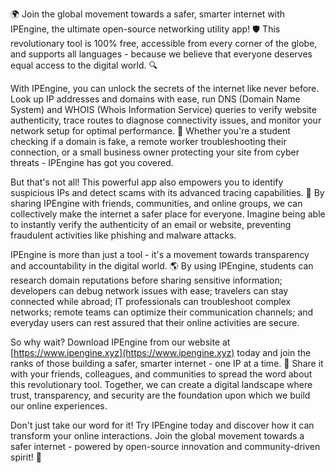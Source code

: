🌍 Join the global movement towards a safer, smarter internet with IPEngine, the ultimate open-source networking utility app! 🛡️ This revolutionary tool is 100% free, accessible from every corner of the globe, and supports all languages - because we believe that everyone deserves equal access to the digital world. 🔍

With IPEngine, you can unlock the secrets of the internet like never before. Look up IP addresses and domains with ease, run DNS (Domain Name System) and WHOIS (Whois Information Service) queries to verify website authenticity, trace routes to diagnose connectivity issues, and monitor your network setup for optimal performance. 📡 Whether you're a student checking if a domain is fake, a remote worker troubleshooting their connection, or a small business owner protecting your site from cyber threats - IPEngine has got you covered.

But that's not all! This powerful app also empowers you to identify suspicious IPs and detect scams with its advanced tracing capabilities. 🚀 By sharing IPEngine with friends, communities, and online groups, we can collectively make the internet a safer place for everyone. Imagine being able to instantly verify the authenticity of an email or website, preventing fraudulent activities like phishing and malware attacks.

IPEngine is more than just a tool - it's a movement towards transparency and accountability in the digital world. 🌎 By using IPEngine, students can research domain reputations before sharing sensitive information; developers can debug network issues with ease; travelers can stay connected while abroad; IT professionals can troubleshoot complex networks; remote teams can optimize their communication channels; and everyday users can rest assured that their online activities are secure.

So why wait? Download IPEngine from our website at [https://www.ipengine.xyz](https://www.ipengine.xyz) today and join the ranks of those building a safer, smarter internet - one IP at a time. 🚀 Share it with your friends, colleagues, and communities to spread the word about this revolutionary tool. Together, we can create a digital landscape where trust, transparency, and security are the foundation upon which we build our online experiences.

Don't just take our word for it! Try IPEngine today and discover how it can transform your online interactions. Join the global movement towards a safer internet - powered by open-source innovation and community-driven spirit! 🌟